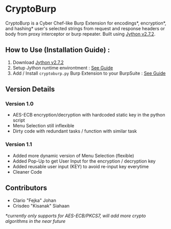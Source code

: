 # CryptoBurp
CryptoBurp is a Cyber Chef-like Burp Extension for encodings*, encryption*, and hashing* user's selected strings from request and response headers or body from proxy interceptor or burp repeater. Built using [Jython v2.7.2](https://www.jython.org/download).

## How to Use (Installation Guide) :
1. Download [Jython v2.7.2](https://www.jython.org/download)
2. Setup Jython runtime environtment : [See Guide](https://burpsuite.guide/runtimes/python/)
3. Add / Install `cryptoburp.py` Burp Extension to your BurpSuite : [See Guide](https://infosecwriteups.com/writing-and-using-python-burp-extension-adding-a-custom-header-field-770fe1cbabc9#text:In%20the%20Extender%20-%3E%20Options%20menu,%20we%20enable%20the%20jar%20file%20to%20be%20displayed%20in%20the%20Python%20Environment%20field.:~:text=In%20the%20Extender%20%2D%3E%20Options%20menu%2C%20we%20enable%20the%20jar%20file%20to%20be%20displayed%20in%20the%20Python%20Environment%20field)

## Version Details
### Version 1.0
- AES-ECB encryption/decryption with hardcoded static key in the python script
- Menu Selection still inflexible
- Dirty code with redundant tasks / function with similar task
### Version 1.1
- Added more dynamic version of Menu Selection (flexible)
- Added Pop-Up to get User Input for the encryption / decryption key
- Added reusable user input (KEY) to avoid re-input key everytime
- Cleaner Code

## Contributors
- Clario "Fejka" Johan
- Crisdeo "Kisanak" Siahaan

_*currently only supports for AES-ECB/PKCS7, will add more crypto algorithms in the near future_
